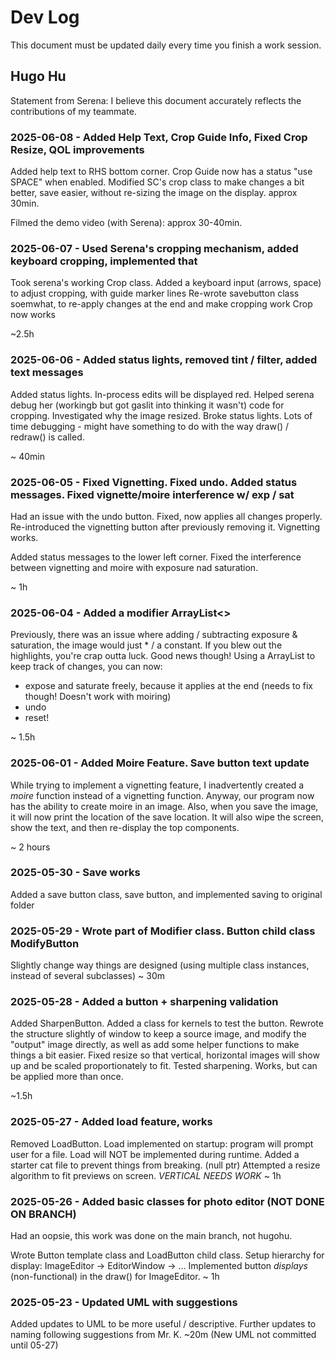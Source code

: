 # Dev Log

This document must be updated daily every time you finish a work session.

## Hugo Hu

Statement from Serena: I believe this document accurately reflects the contributions of my teammate.

### 2025-06-08 - Added Help Text, Crop Guide Info, Fixed Crop Resize, QOL improvements

Added help text to RHS bottom corner. Crop Guide now has a status "use SPACE" when enabled. Modified SC's crop class
to make changes a bit better, save easier, without re-sizing the image on the display. approx 30min.

Filmed the demo video (with Serena): approx 30-40min.

### 2025-06-07 - Used Serena's cropping mechanism, added keyboard cropping, implemented that

Took serena's working Crop class. Added a keyboard input (arrows, space) to adjust cropping, with guide marker lines
Re-wrote savebutton class soemwhat, to re-apply changes at the end and make cropping work
Crop now works

~2.5h

### 2025-06-06 - Added status lights, removed tint / filter, added text messages

Added status lights. In-process edits will be displayed red.
Helped serena debug her (workingb but got gaslit into thinking it wasn't) code for cropping. Investigated
why the image resized.
Broke status lights. Lots of time debugging - might have something to do with the way draw() / redraw() is called.

~ 40min

### 2025-06-05 - Fixed Vignetting. Fixed undo. Added status messages. Fixed vignette/moire interference w/ exp / sat

Had an issue with the undo button. Fixed, now applies all changes properly. Re-introduced the vignetting button after
previously removing it. Vignetting works.

Added status messages to the lower left corner. Fixed the interference between vignetting and moire with exposure nad saturation.

~ 1h

### 2025-06-04 - Added a modifier ArrayList<>

Previously, there was an issue where adding / subtracting exposure & saturation, the image would just * / a constant.
If you blew out the highlights, you're crap outta luck. Good news though! Using a ArrayList<Modifier> to keep track of changes, you can now:

- expose and saturate freely, because it applies at the end (needs to fix though! Doesn't work with moiring)
- undo
- reset!

~ 1.5h

### 2025-06-01 - Added Moire Feature. Save button text update

While trying to implement a vignetting feature, I inadvertently created a _moire_ function instead of
a vignetting function. Anyway, our program now has the ability to create moire in an image. Also, when
you save the image, it will now print the location of the save location. It will also wipe the screen, show
the text, and then re-display the top components.

~ 2 hours

### 2025-05-30 - Save works

Added a save button class, save button, and implemented saving to original folder

### 2025-05-29 - Wrote part of Modifier class. Button child class ModifyButton

Slightly change way things are designed (using multiple class instances, instead of several subclasses)
~ 30m

### 2025-05-28 - Added a button + sharpening validation

Added SharpenButton. Added a class for kernels to test the button. Rewrote the
structure slightly of window to keep a source image, and modify the "output"
image directly, as well as add some helper functions to make things a bit easier.
Fixed resize so that vertical, horizontal images will show up and be scaled
proportionately to fit. Tested sharpening. Works, but can be applied more than once.

~1.5h

### 2025-05-27 - Added load feature, works

Removed LoadButton. Load implemented on startup: program will prompt user for a file. Load will NOT be
implemented during runtime.
Added a starter cat file to prevent things from breaking. (null ptr)
Attempted a resize algorithm to fit previews on screen. _VERTICAL NEEDS WORK_
~ 1h

### 2025-05-26 - Added basic classes for photo editor (NOT DONE ON BRANCH)

Had an oopsie, this work was done on the main branch, not hugohu.

Wrote Button template class and LoadButton child class. Setup hierarchy for display:
ImageEditor -> EditorWindow -> ...
Implemented button _displays_ (non-functional) in the draw() for ImageEditor.
~ 1h

### 2025-05-23 - Updated UML with suggestions

Added updates to UML to be more useful / descriptive. Further updates to naming following suggestions from
Mr. K. ~20m
(New UML not committed until 05-27)
